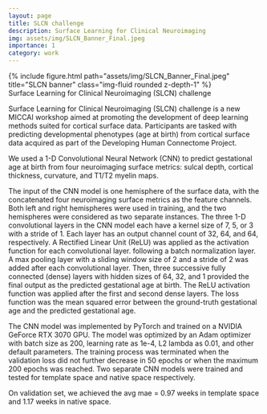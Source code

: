 ```yaml
---
layout: page
title: SLCN challenge
description: Surface Learning for Clinical Neuroimaging
img: assets/img/SLCN_Banner_Final.jpeg
importance: 1
category: work
---
```



<div class="row">
    <div class="col-sm mt-3 mt-md-0">
        {% include figure.html path="assets/img/SLCN_Banner_Final.jpeg" title="SLCN banner" class="img-fluid rounded z-depth-1" %}
    </div>
</div>
<div class="caption">
    Surface Learning for Clinical Neuroimaging (SLCN) challenge
</div>

Surface Learning for Clinical Neuroimaging (SLCN) challenge is a new MICCAI workshop aimed at promoting the development of deep learning methods suited for cortical surface data. Participants are tasked with predicting developmental phenotypes (age at birth) from cortical surface data acquired as part of the Developing Human Connectome Project.

We used a 1-D Convolutional Neural Network (CNN) to predict gestational age at birth from four neuroimaging surface metrics: sulcal depth, cortical thickness, curvature, and T1/T2 myelin maps. 

The input of the CNN model is one hemisphere of the surface data, with the concatenated four neuroimaging surface metrics as the feature channels. Both left and right hemispheres were used in training, and the two hemispheres were considered as two separate instances. The three 1-D convolutional layers in the CNN model each have a kernel size of 7, 5, or 3 with a stride of 1. Each layer has an output channel count of 32, 64, and 64, respectively. A Rectified Linear Unit (ReLU) was applied as the activation function for each convolutional layer. following a batch normalization layer. A max pooling layer with a sliding window size of 2 and a stride of 2 was added after each convolutional layer. Then, three successive fully connected (dense) layers with hidden sizes of 64, 32, and 1 provided the final output as the predicted gestational age at birth. The ReLU activation function was applied after the first and second dense layers. The loss function was the mean squared error between the ground-truth gestational age and the predicted gestational age.

The CNN model was implemented by PyTorch and trained on a NVIDIA GeForce RTX 3070 GPU. The model was optimized by an Adam optimizer with batch size as 200, learning rate as 1e-4, L2 lambda as 0.01, and other default parameters. The training process was terminated when the validation loss did not further decrease in 50 epochs or when the maximum 200 epochs was reached. Two separate CNN models were trained and tested for template space and native space respectively.

On validation set, we achieved the avg mae = 0.97 weeks in template space and 1.17 weeks in native space.
